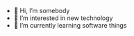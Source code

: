 - 👋 Hi, I’m somebody
- 👀 I’m interested in new technology
- 🌱 I’m currently learning software things
